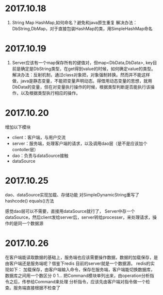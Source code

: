 # 2017.10.18
1. String Map HashMap,如何命名？避免和java原生重复
  解决办法：DbString,DbMap，对于直接包装HashMap的类，用SimpleHashMap命名
# 2017.10.19
1. Server应该有一个map保存所有的键值对，但map<DbData,DbData>, key目前是确定是DbString类型，在get得到value的时候，如何确定value的类型。
  解决办法：反射机制，通过class对象把，对象强制转换。然而并不能这样做，java是静态变量，不能把变量声明动态。得借用动态变量的思想，就用DbData的变量，但在对变量执行操作的时候，根据类型判断是否能执行该操作，以及根据类型执行相应的操作。

# 2017.10.20

增加以下模块

- client：客户端，与用户交流
- server：服务端，处理客户端的请求，以及调用dao层（是不是应该加个contoller层）
- dao：负责与dataSource接触
- dataSource

# 2017.10.25
dao、dataSource实现加载、存储功能
对SimpleDynamicString重写了hashcode() equals()方法

感觉dao层可以不需要，直接用dataSource就行了，
Server中存一个dataSource，然后client发给server后，server转给processer，来处理请求，操作的是同一个数据源

# 2017.10.26
在客户端能读取数据的基础上，服务端也应该需要操作数据，数据的加载保存，是由客户端还是服务端呢？借鉴下redis
目前的server就是一个数据源。
redis的实现如下：
加载保存，由客户端输入命令，保存在服务端，客户端能切换数据库，数据库之间用一个数区分 0 1...
把Command模块单列出来，由operation分析指令之后，传参给Command来处理
分析指令，应该先由客户端对指令做一个检查。服务端直接根据不检查了